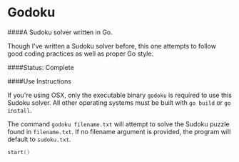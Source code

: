 Godoku
===
####A Sudoku solver written in Go.

Though I've written a Sudoku solver before, this one attempts to follow good coding practices as well as proper Go style.

####Status: Complete

####Use Instructions

If you're using OSX, only the executable binary ```godoku``` is required to use this Sudoku solver. All other operating systems must be built with ```go build``` or ```go install```.

The command ```godoku filename.txt``` will attempt to solve the Sudoku puzzle found in ```filename.txt```. If no filename argument is provided, the program will default to ```sudoku.txt```.

``` go
start()
```
